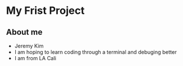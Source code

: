 # My Frist Project 


## About me 
- Jeremy Kim 
- I am hoping to learn coding through a terminal and debuging better
- I am from LA Cali

